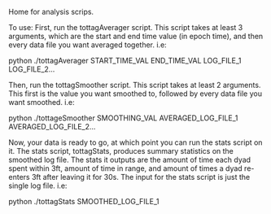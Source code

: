 Home for analysis scrips.

To use:
First, run the tottagAverager script. This script takes at least 3 arguments, which are the start and end time value (in epoch time), and then every data file you want averaged together. i.e:

python ./tottagAverager START_TIME_VAL END_TIME_VAL LOG_FILE_1 LOG_FILE_2...

Then, run the tottagSmoother script. This script takes at least 2 arguments. This first is the value you want smoothed to, followed by every data file you want smoothed. i.e:

python ./tottageSmoother SMOOTHING_VAL AVERAGED_LOG_FILE_1 AVERAGED_LOG_FILE_2...

Now, your data is ready to go, at which point you can run the stats script on it. The stats script, tottagStats, produces summary statistics on the smoothed log file. The stats it outputs are the amount of time each dyad spent within 3ft, amount of time in range, and amount of times a dyad re-enters 3ft after leaving it for 30s. The input for the stats script is just the single log file. i.e:

python ./tottagStats SMOOTHED_LOG_FILE_1
